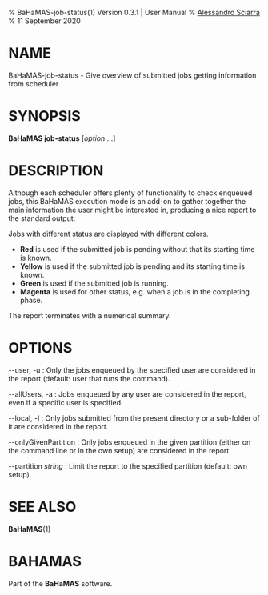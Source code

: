 % BaHaMAS-job-status(1) Version 0.3.1 | User Manual
% [Alessandro Sciarra](sciarra@itp.uni-frankfurt.de)
% 11 September 2020

# NAME

BaHaMAS-job-status - Give overview of submitted jobs getting information from scheduler

# SYNOPSIS

**BaHaMAS job-status** [*option* ...]

# DESCRIPTION

Although each scheduler offers plenty of functionality to check enqueued jobs, this BaHaMAS execution mode is an add-on to gather together the main information the user might be interested in, producing a nice report to the standard output.

Jobs with different status are displayed with different colors.

* **Red** is used if the submitted job is pending without that its starting time is known.
* **Yellow** is used if the submitted job is pending and its starting time is known.
* **Green** is used if the submitted job is running.
* **Magenta** is used for other status, e.g. when a job is in the completing phase.

The report terminates with a numerical summary.

# OPTIONS

\--user, \-u
:   Only the jobs enqueued by the specified user are considered in the report (default: user that runs the command).

\--allUsers, \-a
:   Jobs enqueued by any user are considered in the report, even if a specific user is specified.

\--local, \-l
:   Only jobs submitted from the present directory or a sub-folder of it are considered in the report.

\--onlyGivenPartition
:   Only jobs enqueued in the given partition (either on the command line or in the own setup) are considered in the report.

\--partition *string*
:   Limit the report to the specified partition (default: own setup).

# SEE ALSO

**BaHaMAS**(1)

# BAHAMAS

Part of the **BaHaMAS** software.
